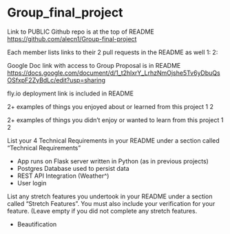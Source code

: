 # Group_final_project

Link to PUBLIC Github repo is at the top of README
https://github.com/alecn1/Group-final-project

Each member lists links to their 2 pull requests in the README as well
1:
2:

Google Doc link with access to Group Proposal is in README
https://docs.google.com/document/d/1_t2hlxrY_LrhzNmOjshe5Tv6yDbuQsOSfxpF2ZyBdLc/edit?usp=sharing

fly.io deployment link is included in README


2+ examples of things you enjoyed about or learned from this project
1
2

2+ examples of things you didn’t enjoy or wanted to learn from this project
1
2

List your 4 Technical Requirements in your README under a section called “Technical Requirements”
- App runs on Flask server written in Python (as in previous projects)
- Postgres Database used to persist data
- REST API Integration (Weather^)
- User login

List any stretch features you undertook in your README under a section called “Stretch Features”. You must also include your verification for your feature. (Leave empty if you did not complete any stretch features.
- Beautification
